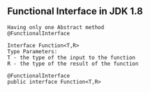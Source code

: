 Functional Interface in JDK 1.8
-----------------------------------------------
```
Having only one Abstract method
@FunctionalInterface

Interface Function<T,R>
Type Parameters:
T - the type of the input to the function
R - the type of the result of the function

@FunctionalInterface
public interface Function<T,R>

```